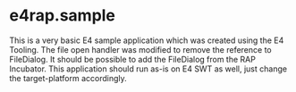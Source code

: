 e4rap.sample
======

This is a very basic E4 sample application which was created using the E4 Tooling. The file open handler was modified to remove the reference to FileDialog. It should be possible to add the FileDialog from the RAP Incubator. This application should run as-is on E4 SWT as well, just change the target-platform accordingly.  